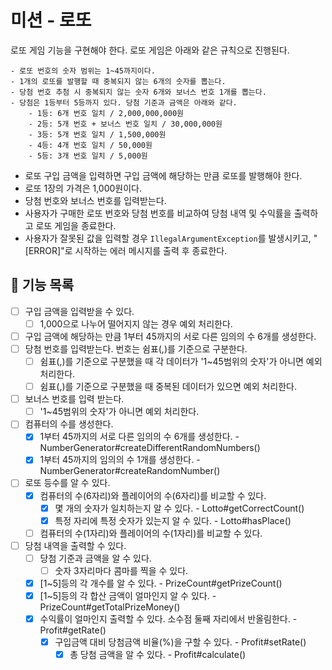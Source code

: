 # 미션 - 로또

로또 게임 기능을 구현해야 한다. 로또 게임은 아래와 같은 규칙으로 진행된다.

```
- 로또 번호의 숫자 범위는 1~45까지이다.
- 1개의 로또를 발행할 때 중복되지 않는 6개의 숫자를 뽑는다.
- 당첨 번호 추첨 시 중복되지 않는 숫자 6개와 보너스 번호 1개를 뽑는다.
- 당첨은 1등부터 5등까지 있다. 당첨 기준과 금액은 아래와 같다.
    - 1등: 6개 번호 일치 / 2,000,000,000원
    - 2등: 5개 번호 + 보너스 번호 일치 / 30,000,000원
    - 3등: 5개 번호 일치 / 1,500,000원
    - 4등: 4개 번호 일치 / 50,000원
    - 5등: 3개 번호 일치 / 5,000원
```

- 로또 구입 금액을 입력하면 구입 금액에 해당하는 만큼 로또를 발행해야 한다.
- 로또 1장의 가격은 1,000원이다.
- 당첨 번호와 보너스 번호를 입력받는다.
- 사용자가 구매한 로또 번호와 당첨 번호를 비교하여 당첨 내역 및 수익률을 출력하고 로또 게임을 종료한다.
- 사용자가 잘못된 값을 입력할 경우 `IllegalArgumentException`를 발생시키고, "[ERROR]"로 시작하는 에러 메시지를 출력 후 종료한다.

## 🚀 기능 목록
- [ ] 구입 금액을 입력받을 수 있다.
  - [ ] 1,000으로 나누어 떨어지지 않는 경우 예외 처리한다.
- [ ] 구입 금액에 해당하는 만큼 1부터 45까지의 서로 다른 임의의 수 6개를 생성한다.
- [ ] 당첨 번호를 입력받는다. 번호는 쉼표(,)를 기준으로 구분한다.
  - [ ] 쉼표(,)를 기준으로 구분했을 때 각 데이터가 '1~45범위의 숫자'가 아니면 예외 처리한다.
  - [ ] 쉼표(,)를 기준으로 구분했을 때 중복된 데이터가 있으면 예외 처리한다.
- [ ] 보너스 번호를 입력 받는다.
  - [ ] '1~45범위의 숫자'가 아니면 예외 처리한다.
- [ ] 컴퓨터의 수를 생성한다. 
  - [X] 1부터 45까지의 서로 다른 임의의 수 6개를 생성한다. - NumberGenerator#createDifferentRandomNumbers()
  - [X] 1부터 45까지의 임의의 수 1개를 생성한다. - NumberGenerator#createRandomNumber()
- [ ] 로또 등수를 알 수 있다.
  - [X] 컴퓨터의 수(6자리)와 플레이어의 수(6자리)를 비교할 수 있다. 
    - [X] 몇 개의 숫자가 일치하는지 알 수 있다. - Lotto#getCorrectCount()
    - [X] 특정 자리에 특정 숫자가 있는지 알 수 있다. - Lotto#hasPlace()
  - [ ] 컴퓨터의 수(1자리)와 플레이어의 수(1자리)를 비교할 수 있다.
- [ ] 당첨 내역을 출력할 수 있다.
  - [ ] 당첨 기준과 금액을 알 수 있다. 
    - [ ] 숫자 3자리마다 콤마를 찍을 수 있다. 
  - [X] [1~5]등의 각 개수를 알 수 있다. - PrizeCount#getPrizeCount()
  - [X] [1~5]등의 각 합산 금액이 얼마인지 알 수 있다. - PrizeCount#getTotalPrizeMoney()
  - [X] 수익률이 얼마인지 출력할 수 있다. 소수점 둘째 자리에서 반올림한다. - Profit#getRate()
    - [X] 구입금액 대비 당첨금액 비율(%)을 구할 수 있다. - Profit#setRate()
      - [X] 총 당첨 금액을 알 수 있다. - Profit#calculate()

